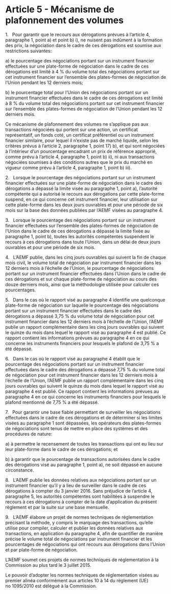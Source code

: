 # Article 5 - Mécanisme de plafonnement des volumes


1.   Pour garantir que le recours aux dérogations prévues à l’article 4, paragraphe 1, point a) et point b) i), ne nuisent pas indûment à la formation des prix, la négociation dans le cadre de ces dérogations est soumise aux restrictions suivantes:

a) le pourcentage des négociations portant sur un instrument financier effectuées sur une plate-forme de négociation dans le cadre de ces dérogations est limité à 4 % du volume total des négociations portant sur cet instrument financier sur l’ensemble des plates-formes de négociation de l’Union pendant les 12 derniers mois;

b) le pourcentage total pour l’Union des négociations portant sur un instrument financier effectuées dans le cadre de ces dérogations est limité à 8 % du volume total des négociations portant sur cet instrument financier sur l’ensemble des plates-formes de négociation de l’Union pendant les 12 derniers mois.

Ce mécanisme de plafonnement des volumes ne s’applique pas aux transactions négociées qui portent sur une action, un certificat représentatif, un fonds coté, un certificat préférentiel ou un instrument financier similaire, pour lequel il n’existe pas de marché liquide, selon les critères prévus à l’article 2, paragraphe 1, point 17) b), et qui sont négociées à l’intérieur d’un pourcentage encadrant un prix de référence approprié, comme prévu à l’article 4, paragraphe 1, point b) ii), ni aux transactions négociées soumises à des conditions autres que le prix du marché en vigueur comme prévu à l’article 4, paragraphe 1, point b) iii).

2.   Lorsque le pourcentage des négociations portant sur un instrument financier effectuées sur une plate-forme de négociation dans le cadre des dérogations a dépassé la limite visée au paragraphe 1, point a), l’autorité compétente qui a autorisé le recours aux dérogations par cette plate-forme suspend, en ce qui concerne cet instrument financier, leur utilisation sur cette plate-forme dans les deux jours ouvrables et pour une période de six mois sur la base des données publiées par l’AEMF visées au paragraphe 4.

3.   Lorsque le pourcentage des négociations portant sur un instrument financier effectuées sur l’ensemble des plates-formes de négociation de l’Union dans le cadre de ces dérogations a dépassé la limite fixée au paragraphe 1, point b), toutes les autorités compétentes suspendent le recours à ces dérogations dans toute l’Union, dans un délai de deux jours ouvrables et pour une période de six mois.

4.   L’AEMF publie, dans les cinq jours ouvrables qui suivent la fin de chaque mois civil, le volume total de négociation par instrument financier dans les 12 derniers mois à l’échelle de l’Union, le pourcentage de négociations portant sur un instrument financier effectuées dans l’Union dans le cadre de ces dérogations et sur chaque plate-forme de négociation au cours des douze derniers mois, ainsi que la méthodologie utilisée pour calculer ces pourcentages.

5.   Dans le cas où le rapport visé au paragraphe 4 identifie une quelconque plate-forme de négociation sur laquelle le pourcentage des négociations portant sur un instrument financier effectuées dans le cadre des dérogations a dépassé 3,75 % du volume total de négociation pour cet instrument financier dans les 12 derniers mois à l’échelle de l’Union, l’AEMF publie un rapport complémentaire dans les cinq jours ouvrables qui suivent le quinze du mois dans lequel le rapport visé au paragraphe 4 est publié. Ce rapport contient les informations prévues au paragraphe 4 en ce qui concerne les instruments financiers pour lesquels le plafond de 3,75 % a été dépassé.

6.   Dans le cas où le rapport visé au paragraphe 4 établit que le pourcentage des négociations portant sur un instrument financier effectuées dans le cadre des dérogations a dépassé 7,75 % du volume total de négociation pour cet instrument financier dans les 12 derniers mois à l’échelle de l’Union, l’AEMF publie un rapport complémentaire dans les cinq jours ouvrables qui suivent le quinze du mois dans lequel le rapport visé au paragraphe 4 est publié. Ce rapport contient les informations prévues au paragraphe 4 en ce qui concerne les instruments financiers pour lesquels le plafond mentionné de 7,75 % a été dépassé.

7.   Pour garantir une base fiable permettant de surveiller les négociations effectuées dans le cadre de ces dérogations et de déterminer si les limites visées au paragraphe 1 sont dépassées, les opérateurs des plates-formes de négociations sont tenus de mettre en place des systèmes et des procédures de nature:

a) à permettre le recensement de toutes les transactions qui ont eu lieu sur leur plate-forme dans le cadre de ces dérogations; et

b) à garantir que le pourcentage de transactions autorisées dans le cadre des dérogations visé au paragraphe 1, point a), ne soit dépassé en aucune circonstance.

8.   L’AEMF publie les données relatives aux négociations portant sur un instrument financier qu’il y a lieu de surveiller dans le cadre de ces dérogations à compter du 3 janvier 2016. Sans préjudice de l’article 4, paragraphe 5, les autorités compétentes sont habilitées à suspendre le recours à ces dérogations à compter de la date d’application du présent règlement et par la suite sur une base mensuelle.

9.   L’AEMF élabore un projet de normes techniques de réglementation précisant la méthode, y compris le marquage des transactions, qu’elle utilise pour compiler, calculer et publier les données relatives aux transactions, en application du paragraphe 4, afin de quantifier de manière précise le volume total de négociations par instrument financier et les pourcentages de négociations qui ont recours aux dérogations dans l’Union et par plate-forme de négociation.

L’AEMF soumet ces projets de normes techniques de réglementation à la Commission au plus tard le 3 juillet 2015.

Le pouvoir d’adopter les normes techniques de réglementation visées au premier alinéa conformément aux articles 10 à 14 du règlement (UE) no 1095/2010 est délégué à la Commission.
